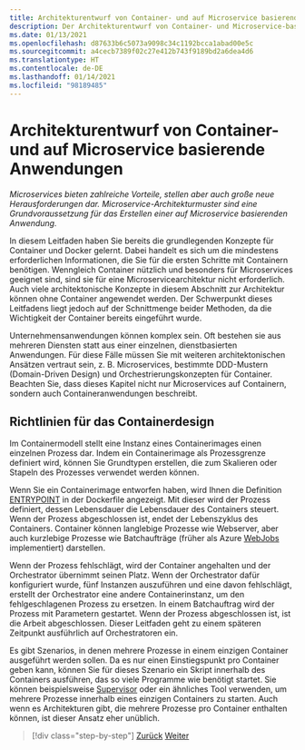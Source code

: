 ```yaml
---
title: Architekturentwurf von Container- und auf Microservice basierende Anwendungen
description: Der Architekturentwurf von Container- und Microservice-basierten Anwendungen ist keine Kleinigkeit und sollte nicht auf die leichte Schulter genommen werden. Machen Sie sich in diesem Kapitel mit den Kernkonzepten vertraut.
ms.date: 01/13/2021
ms.openlocfilehash: d87633b6c5073a9098c34c1192bcca1abad00e5c
ms.sourcegitcommit: a4cecb7389f02c27e412b743f9189bd2a6dea4d6
ms.translationtype: HT
ms.contentlocale: de-DE
ms.lasthandoff: 01/14/2021
ms.locfileid: "98189485"
---
```

# <a name="architecting-container-and-microservice-based-applications"></a>Architekturentwurf von Container- und auf Microservice basierende Anwendungen

*Microservices bieten zahlreiche Vorteile, stellen aber auch große neue Herausforderungen dar. Microservice-Architekturmuster sind eine Grundvoraussetzung für das Erstellen einer auf Microservice basierenden Anwendung.*

In diesem Leitfaden haben Sie bereits die grundlegenden Konzepte für Container und Docker gelernt. Dabei handelt es sich um die mindestens erforderlichen Informationen, die Sie für die ersten Schritte mit Containern benötigen. Wenngleich Container nützlich und besonders für Microservices geeignet sind, sind sie für eine Microservicearchitektur nicht erforderlich. Auch viele architektonische Konzepte in diesem Abschnitt zur Architektur können ohne Container angewendet werden. Der Schwerpunkt dieses Leitfadens liegt jedoch auf der Schnittmenge beider Methoden, da die Wichtigkeit der Container bereits eingeführt wurde.

Unternehmensanwendungen können komplex sein. Oft bestehen sie aus mehreren Diensten statt aus einer einzelnen, dienstbasierten Anwendungen. Für diese Fälle müssen Sie mit weiteren architektonischen Ansätzen vertraut sein, z. B. Microservices, bestimmte DDD-Mustern (Domain-Driven Design) und Orchestrierungskonzepten für Container. Beachten Sie, dass dieses Kapitel nicht nur Microservices auf Containern, sondern auch Containeranwendungen beschreibt.

## <a name="container-design-principles"></a>Richtlinien für das Containerdesign

Im Containermodell stellt eine Instanz eines Containerimages einen einzelnen Prozess dar. Indem ein Containerimage als Prozessgrenze definiert wird, können Sie Grundtypen erstellen, die zum Skalieren oder Stapeln des Prozesses verwendet werden können.

Wenn Sie ein Containerimage entworfen haben, wird Ihnen die Definition [ENTRYPOINT](https://docs.docker.com/engine/reference/builder/#entrypoint) in der Dockerfile angezeigt. Mit dieser wird der Prozess definiert, dessen Lebensdauer die Lebensdauer des Containers steuert. Wenn der Prozess abgeschlossen ist, endet der Lebenszyklus des Containers. Container können langlebige Prozesse wie Webserver, aber auch kurzlebige Prozesse wie Batchaufträge (früher als Azure [WebJobs](https://github.com/Azure/azure-webjobs-sdk/wiki) implementiert) darstellen.

Wenn der Prozess fehlschlägt, wird der Container angehalten und der Orchestrator übernimmt seinen Platz. Wenn der Orchestrator dafür konfiguriert wurde, fünf Instanzen auszuführen und eine davon fehlschlägt, erstellt der Orchestrator eine andere Containerinstanz, um den fehlgeschlagenen Prozess zu ersetzen. In einem Batchauftrag wird der Prozess mit Parametern gestartet. Wenn der Prozess abgeschlossen ist, ist die Arbeit abgeschlossen. Dieser Leitfaden geht zu einem späteren Zeitpunkt ausführlich auf Orchestratoren ein.

Es gibt Szenarios, in denen mehrere Prozesse in einem einzigen Container ausgeführt werden sollen. Da es nur einen Einstiegspunkt pro Container geben kann, können Sie für dieses Szenario ein Skript innerhalb des Containers ausführen, das so viele Programme wie benötigt startet. Sie können beispielsweise [Supervisor](http://supervisord.org/) oder ein ähnliches Tool verwenden, um mehrere Prozesse innerhalb eines einzigen Containers zu starten. Auch wenn es Architekturen gibt, die mehrere Prozesse pro Container enthalten können, ist dieser Ansatz eher unüblich.

>[!div class="step-by-step"]
>[Zurück](../net-core-net-framework-containers/official-net-docker-images.md)
>[Weiter](containerize-monolithic-applications.md)
